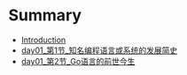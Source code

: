 # Summary

* [Introduction](README.md)
* [day01_第1节_知名编程语言或系统的发展简史](Day01-15\(Go语言基础\)/day01_第1节_知名编程语言或系统的发展简史.md)
* [day01_第2节_Go语言的前世今生](Day01-1\(Go语言基础\)/day01_第2节_Go语言的前世今生.md)
